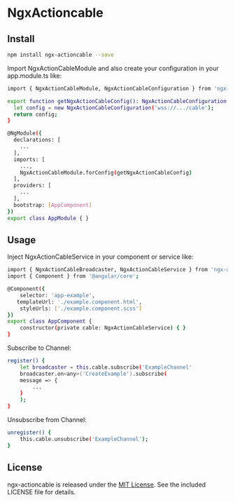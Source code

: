 # NgxActioncable

## Install

```bash
npm install ngx-actioncable --save
```

Import NgxActionCableModule and also create your configuration in your app.module.ts like:
```bash
import { NgxActionCableModule, NgxActionCableConfiguration } from 'ngx-actioncable';

export function getNgxActionCableConfig(): NgxActionCableConfiguration {
  let config = new NgxActionCableConfiguration('wss://.../cable');
  return config;
}

@NgModule({
  declarations: [
    ...
  ],
  imports: [
    ...,
    NgxActionCableModule.forConfig(getNgxActionCableConfig)
  ],
  providers: [
    ...
  ],
  bootstrap: [AppComponent]
})
export class AppModule { }
```


## Usage

Inject NgxActionCableService in your component or service like:
```bash
import { NgxActionCableBroadcaster, NgxActionCableService } from 'ngx-actioncable';
import { Component } from '@angular/core';

@Component({
    selector: 'app-example',
   templateUrl: './example.component.html',
    styleUrls: ['./example.component.scss']
})
export class AppComponent {
    constructor(private cable: NgxActionCableService) { }
}
```

Subscribe to Channel:
```bash
register() {
    let broadcaster = this.cable.subscribe('ExampleChannel'
    broadcaster.on<any>('CreateExample').subscribe(
	message => {
	    ...
	}
    );
}
```

Unsubscribe from Channel:
```bash
unregister() {
    this.cable.unsubscribe('ExampleChannel');
}
```

## License
ngx-actioncable is released under the [MIT License](https://opensource.org/licenses/MIT). See the included LICENSE file for details.
